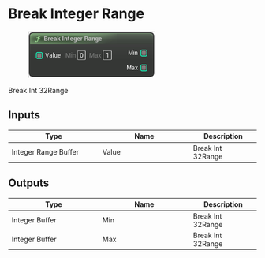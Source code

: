 # Break Integer Range

<div align="left" data-full-width="false">

<figure><img src="Break_Integer_Range.png" alt=""><figcaption></figcaption></figure>

</div>

Break Int 32Range

## Inputs

<table>
<thead><tr><th width="170">Type</th><th width="170">Name</th><th>Description</th></tr></thead>
<tbody>
<tr><td>Integer Range Buffer</td><td>Value</td><td>Break Int 32Range</td></tr>
</tbody>
</table>

## Outputs

<table>
<thead><tr><th width="170">Type</th><th width="170">Name</th><th>Description</th></tr></thead>
<tbody>
<tr><td>Integer Buffer</td><td>Min</td><td>Break Int 32Range</td></tr>
<tr><td>Integer Buffer</td><td>Max</td><td>Break Int 32Range</td></tr>
</tbody>
</table>